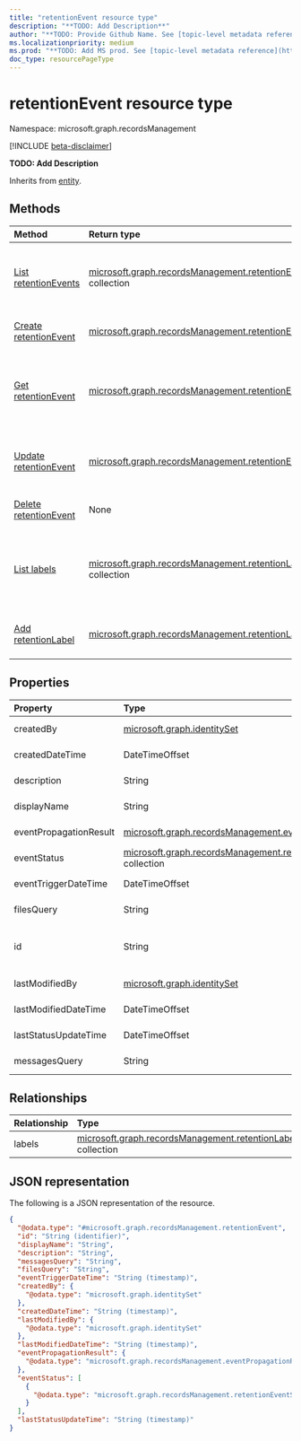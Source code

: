 ```yaml
---
title: "retentionEvent resource type"
description: "**TODO: Add Description**"
author: "**TODO: Provide Github Name. See [topic-level metadata reference](https://msgo.azurewebsites.net/add/document/guidelines/metadata.html#topic-level-metadata)**"
ms.localizationpriority: medium
ms.prod: "**TODO: Add MS prod. See [topic-level metadata reference](https://msgo.azurewebsites.net/add/document/guidelines/metadata.html#topic-level-metadata)**"
doc_type: resourcePageType
---
```


# retentionEvent resource type

Namespace: microsoft.graph.recordsManagement

[!INCLUDE [beta-disclaimer](../../includes/beta-disclaimer.md)]

**TODO: Add Description**


Inherits from [entity](../resources/recordsmanagement-entity.md).

## Methods
|Method|Return type|Description|
|:---|:---|:---|
|[List retentionEvents](../api/recordsmanagement-retentionevent-list.md)|[microsoft.graph.recordsManagement.retentionEvent](../resources/recordsmanagement-retentionevent.md) collection|Get a list of the [retentionEvent](../resources/recordsmanagement-retentionevent.md) objects and their properties.|
|[Create retentionEvent](../api/recordsmanagement-recordsmanagementroot-post-events.md)|[microsoft.graph.recordsManagement.retentionEvent](../resources/recordsmanagement-retentionevent.md)|Create a new [retentionEvent](../resources/recordsmanagement-retentionevent.md) object.|
|[Get retentionEvent](../api/recordsmanagement-retentionevent-get.md)|[microsoft.graph.recordsManagement.retentionEvent](../resources/recordsmanagement-retentionevent.md)|Read the properties and relationships of a [retentionEvent](../resources/recordsmanagement-retentionevent.md) object.|
|[Update retentionEvent](../api/recordsmanagement-retentionevent-update.md)|[microsoft.graph.recordsManagement.retentionEvent](../resources/recordsmanagement-retentionevent.md)|Update the properties of a [retentionEvent](../resources/recordsmanagement-retentionevent.md) object.|
|[Delete retentionEvent](../api/recordsmanagement-retentionevent-delete.md)|None|Deletes a [retentionEvent](../resources/recordsmanagement-retentionevent.md) object.|
|[List labels](../api/recordsmanagement-retentionevent-list-labels.md)|[microsoft.graph.recordsManagement.retentionLabel](../resources/recordsmanagement-retentionlabel.md) collection|Get the retentionLabel resources from the labels navigation property.|
|[Add retentionLabel](../api/recordsmanagement-retentionevent-post-labels.md)|[microsoft.graph.recordsManagement.retentionLabel](../resources/recordsmanagement-retentionlabel.md)|Add labels by posting to the labels collection.|

## Properties
|Property|Type|Description|
|:---|:---|:---|
|createdBy|[microsoft.graph.identitySet](../resources/recordsmanagement-intune-identityset.md)|**TODO: Add Description**|
|createdDateTime|DateTimeOffset|**TODO: Add Description**|
|description|String|**TODO: Add Description**|
|displayName|String|**TODO: Add Description**|
|eventPropagationResult|[microsoft.graph.recordsManagement.eventPropagationResult](../resources/recordsmanagement-eventpropagationresult.md)|**TODO: Add Description**|
|eventStatus|[microsoft.graph.recordsManagement.retentionEventStatus](../resources/recordsmanagement-retentioneventstatus.md) collection|**TODO: Add Description**|
|eventTriggerDateTime|DateTimeOffset|**TODO: Add Description**|
|filesQuery|String|**TODO: Add Description**|
|id|String|**TODO: Add Description** Inherited from [entity](../resources/recordsmanagement-entity.md).|
|lastModifiedBy|[microsoft.graph.identitySet](../resources/recordsmanagement-intune-identityset.md)|**TODO: Add Description**|
|lastModifiedDateTime|DateTimeOffset|**TODO: Add Description**|
|lastStatusUpdateTime|DateTimeOffset|**TODO: Add Description**|
|messagesQuery|String|**TODO: Add Description**|

## Relationships
|Relationship|Type|Description|
|:---|:---|:---|
|labels|[microsoft.graph.recordsManagement.retentionLabel](../resources/recordsmanagement-retentionlabel.md) collection|**TODO: Add Description**|

## JSON representation
The following is a JSON representation of the resource.
<!-- {
  "blockType": "resource",
  "keyProperty": "id",
  "@odata.type": "microsoft.graph.recordsManagement.retentionEvent",
  "baseType": "microsoft.graph.entity",
  "openType": false
}
-->
``` json
{
  "@odata.type": "#microsoft.graph.recordsManagement.retentionEvent",
  "id": "String (identifier)",
  "displayName": "String",
  "description": "String",
  "messagesQuery": "String",
  "filesQuery": "String",
  "eventTriggerDateTime": "String (timestamp)",
  "createdBy": {
    "@odata.type": "microsoft.graph.identitySet"
  },
  "createdDateTime": "String (timestamp)",
  "lastModifiedBy": {
    "@odata.type": "microsoft.graph.identitySet"
  },
  "lastModifiedDateTime": "String (timestamp)",
  "eventPropagationResult": {
    "@odata.type": "microsoft.graph.recordsManagement.eventPropagationResult"
  },
  "eventStatus": [
    {
      "@odata.type": "microsoft.graph.recordsManagement.retentionEventStatus"
    }
  ],
  "lastStatusUpdateTime": "String (timestamp)"
}
```

